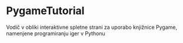 # PygameTutorial
Vodič v obliki interaktivne spletne strani za uporabo knjižnice Pygame, namenjene programiranju iger v Pythonu
